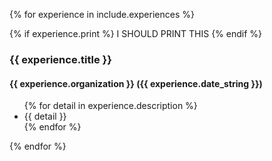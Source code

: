 {% for experience in include.experiences %}

{% if experience.print %}
I SHOULD PRINT THIS
{% endif %}

### {{ experience.title }}
#### {{ experience.organization }} ({{ experience.date_string }})
<ul>
{% for detail in experience.description %}
<li>{{ detail }}</li>
{% endfor %}
</ul>

{% endfor %}
